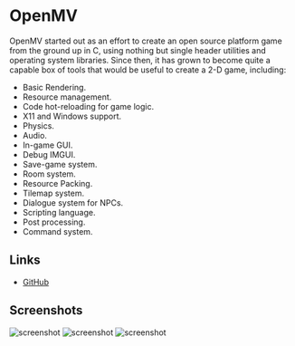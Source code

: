 # OpenMV

OpenMV started out as an effort to create an open source platform game from the
ground up in C, using nothing but single header utilities and operating system
libraries. Since then, it has grown to become quite a capable box of tools
that would be useful to create a 2-D game, including:

 - Basic Rendering.
 - Resource management.
 - Code hot-reloading for game logic.
 - X11 and Windows support.
 - Physics.
 - Audio.
 - In-game GUI.
 - Debug IMGUI.
 - Save-game system.
 - Room system.
 - Resource Packing.
 - Tilemap system.
 - Dialogue system for NPCs.
 - Scripting language.
 - Post processing.
 - Command system.

## Links
 - [GitHub](https://github.com/veridisquot/openmv)

## Screenshots
![screenshot](https://raw.githubusercontent.com/veridisquot/openmv/master/media/004.png)
![screenshot](https://raw.githubusercontent.com/veridisquot/openmv/master/media/001.png)
![screenshot](https://raw.githubusercontent.com/veridisquot/openmv/master/media/002.png)
